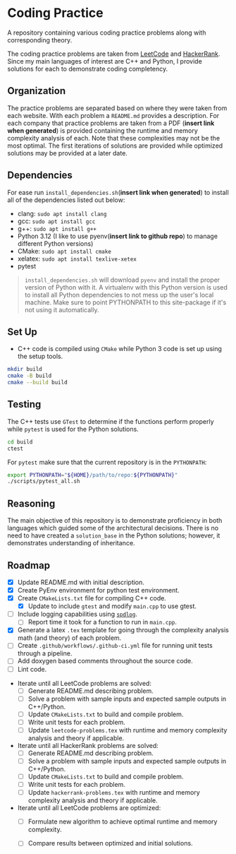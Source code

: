 # Coding Practice
A repository containing various coding practice problems along with corresponding theory.

The coding practice problems are taken from [LeetCode](https://leetcode.com/) and [HackerRank](https://www.hackerrank.com/). Since my main languages of interest are C++ and Python, I provide solutions for each to demonstrate coding completency.

## Organization

The practice problems are separated based on where they were taken from each website. With each problem a `README.md` provides a description. For each company that practice problems are taken from a PDF (**insert link when generated**) is provided containing the runtime and memory complexity analysis of each. Note that these complexities may not be the most optimal. The first iterations of solutions are provided while optimized solutions may be provided at a later date.

## Dependencies
For ease run `install_dependencies.sh`(**insert link when generated**) to install all of the dependencies listed out below:
- clang: `sudo apt install clang`
- gcc: `sudo apt install gcc`
- g++: `sudo apt install g++`
- Python 3.12 (I like to use pyenv(**insert link to github repo**) to manage different Python versions)
- CMake: `sudo apt install cmake`
- xelatex: `sudo apt install texlive-xetex`
- pytest

> `install_dependencies.sh` will download `pyenv` and install the proper version of Python with it. A virtualenv with this Python version is used to install all Python dependencies to not mess up the user's local machine. Make sure to point PYTHONPATH to this site-package if it's not using it automatically.

## Set Up
- C++ code is compiled using `CMake` while Python 3 code is set up using the setup tools.
```bash
mkdir build
cmake -B build
cmake --build build
```

## Testing
The C++ tests use `GTest` to determine if the functions perform properly while `pytest` is used for the Python solutions.
```bash
cd build
ctest
```

For `pytest` make sure that the current repository is in the `PYTHONPATH`:
```bash
export PYTHONPATH="${HOME}/path/to/repo:${PYTHONPATH}"
./scripts/pytest_all.sh
```

## Reasoning
The main objective of this repository is to demonstrate proficiency in both languages which guided some of the architectural decisions. There is no need to have created a `solution_base` in the Python solutions; however, it demonstrates understanding of inheritance.

## Roadmap

- [x] Update README.md with initial description.
- [x] Create PyEnv environment for python test environment.
- [x] Create `CMakeLists.txt` file for compiling C++ code.
  - [x] Update to include `gtest` and modify `main.cpp` to use gtest.
- [ ] Include logging capabilities using [`spdlog`](https://github.com/gabime/spdlog).
  - [ ] Report time it took for a function to run in `main.cpp`.
- [x] Generate a latex `.tex` template for going through the complexity analysis math (and theory) of each problem.
- [ ] Create `.github/workflows/.github-ci.yml` file for running unit tests through a pipeline.
- [ ] Add doxygen based comments throughout the source code.
- [ ] Lint code.
- Iterate until all LeetCode problems are solved:
  - [ ] Generate README.md describing problem.
  - [ ] Solve a problem with sample inputs and expected sample outputs in C++/Python.
  - [ ] Update `CMakeLists.txt` to build and compile problem.
  - [ ] Write unit tests for each problem.
  - [ ] Update `leetcode-problems.tex` with runtime and memory complexity analysis and theory if applicable.
- Iterate until all HackerRank problems are solved:
  - [ ] Generate README.md describing problem.
  - [ ] Solve a problem with sample inputs and expected sample outputs in C++/Python.
  - [ ] Update `CMakeLists.txt` to build and compile problem.
  - [ ] Write unit tests for each problem.
  - [ ] Update `hackerrank-problems.tex` with runtime and memory complexity analysis and theory if applicable.
- Iterate until all LeetCode problems are optimized:
  - [ ] Formulate new algorithm to achieve optimal runtime and memory complexity.
  - [ ] Compare results between optimized and initial solutions.


